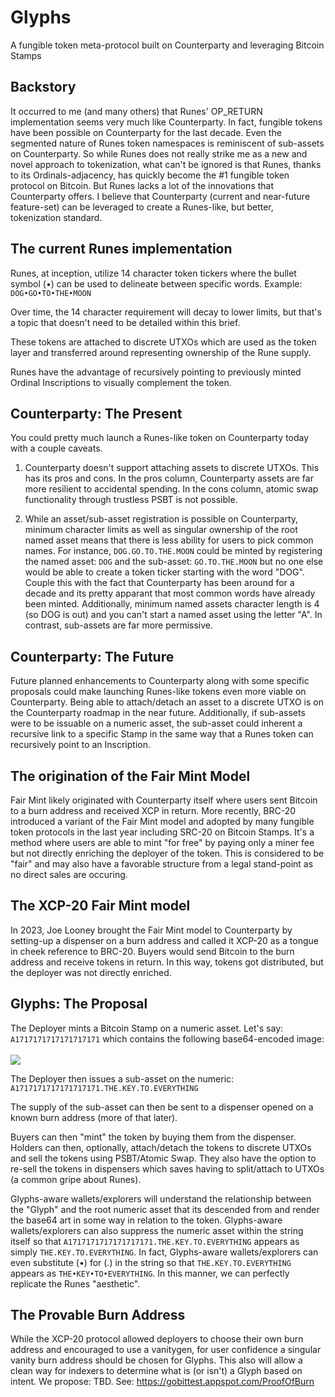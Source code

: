 # Glyphs
A fungible token meta-protocol built on Counterparty and leveraging Bitcoin Stamps

## Backstory

It occurred to me (and many others) that Runes' OP_RETURN implementation seems very much like Counterparty. In fact, fungible tokens have been possible on Counterparty for the last decade. Even the segmented nature of Runes token namespaces is reminiscent of sub-assets on Counterparty. So while Runes does not really strike me as a new and novel approach to tokenization, what can't be ignored is that Runes, thanks to its Ordinals-adjacency, has quickly become the #1 fungible token protocol on Bitcoin. But Runes lacks a lot of the innovations that Counterparty offers. I believe that Counterparty (current and near-future feature-set) can be leveraged to create a Runes-like, but better, tokenization standard.

## The current Runes implementation

Runes, at inception, utilize 14 character token tickers where the bullet symbol (•) can be used to delineate between specific words. Example: <code>DOG•GO•TO•THE•MOON</code>

Over time, the 14 character requirement will decay to lower limits, but that's a topic that doesn't need to be detailed within this brief.

These tokens are attached to discrete UTXOs which are used as the token layer and transferred around representing ownership of the Rune supply.

Runes have the advantage of recursively pointing to previously minted Ordinal Inscriptions to visually complement the token.

## Counterparty: The Present

You could pretty much launch a Runes-like token on Counterparty today with a couple caveats.

1) Counterparty doesn't support attaching assets to discrete UTXOs. This has its pros and cons. In the pros column, Counterparty assets are far more resilient to accidental spending. In the cons column, atomic swap functionality through trustless PSBT is not possible.

2) While an asset/sub-asset registration is possible on Counterparty, minimum character limits as well as singular ownership of the root named asset means that there is less ability for users to pick common names. For instance, <code>DOG.GO.TO.THE.MOON</code> could be minted by registering the named asset: <code>DOG</code> and the sub-asset: <code>GO.TO.THE.MOON</code> but no one else would be able to create a token ticker starting with the word "DOG". Couple this with the fact that Counterparty has been around for a decade and its pretty apparant that most common words have already been minted. Additionally, minimum named assets character length is 4 (so DOG is out) and you can't start a named asset using the letter "A". In contrast, sub-assets are far more permissive.

## Counterparty: The Future

Future planned enhancements to Counterparty along with some specific proposals could make launching Runes-like tokens even more viable on Counterparty. Being able to attach/detach an asset to a discrete UTXO is on the Counterparty roadmap in the near future. Additionally, if sub-assets were to be issuable on a numeric asset, the sub-asset could inherent a recursive link to a specific Stamp in the same way that a Runes token can recursively point to an Inscription.

## The origination of the Fair Mint Model

Fair Mint likely originated with Counterparty itself where users sent Bitcoin to a burn address and received XCP in return. More recently, BRC-20 introduced a variant of the Fair Mint model and adopted by many fungible token protocols in the last year including SRC-20 on Bitcoin Stamps. It's a method where users are able to mint "for free" by paying only a miner fee but not directly enriching the deployer of the token. This is considered to be "fair" and may also have a favorable structure from a legal stand-point as no direct sales are occuring.

## The XCP-20 Fair Mint model

In 2023, Joe Looney brought the Fair Mint model to Counterparty by setting-up a dispenser on a burn address and called it XCP-20 as a tongue in cheek reference to BRC-20. Buyers would send Bitcoin to the burn address and receive tokens in return. In this way, tokens got distributed, but the deployer was not directly enriched.

## Glyphs: The Proposal

The Deployer mints a Bitcoin Stamp on a numeric asset. Let's say: <code>A1717171717171717171</code> which contains the following base64-encoded image:<br><br>
<img src="https://stampchain.io/stamps/0dd5fb27837c8eff55321cecebfbddeb0a2f3136a4f82086568f4b0a0b8a0ed9.gif">

The Deployer then issues a sub-asset on the numeric: <code>A1717171717171717171.THE.KEY.TO.EVERYTHING</code>

The supply of the sub-asset can then be sent to a dispenser opened on a known burn address (more of that later). 

Buyers can then "mint" the token by buying them from the dispenser. Holders can then, optionally, attach/detach the tokens to discrete UTXOs and sell the tokens using PSBT/Atomic Swap. They also have the option to re-sell the tokens in dispensers which saves having to split/attach to UTXOs (a common gripe about Runes).

Glyphs-aware wallets/explorers will understand the relationship between the "Glyph" and the root numeric asset that its descended from and render the base64 art in some way in relation to the token. Glyphs-aware wallets/explorers can also suppress the numeric asset within the string itself so that <code>A1717171717171717171.THE.KEY.TO.EVERYTHING</code> appears as simply <code>THE.KEY.TO.EVERYTHING</code>. In fact, Glyphs-aware wallets/explorers can even substitute (•) for (.) in the string so that <code>THE.KEY.TO.EVERYTHING</code> appears as <code>THE•KEY•TO•EVERYTHING</code>. In this manner, we can perfectly replicate the Runes "aesthetic".

## The Provable Burn Address

While the XCP-20 protocol allowed deployers to choose their own burn address and encouraged to use a vanitygen, for user confidence a singular vanity burn address should be chosen for Glyphs. This also will allow a clean way for indexers to determine what is (or isn't) a Glyph based on intent. We propose: TBD. See: https://gobittest.appspot.com/ProofOfBurn
